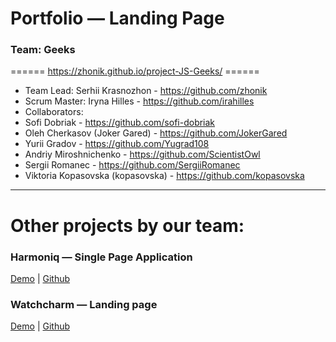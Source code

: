 # Portfolio — Landing Page

### Team: Geeks

====== https://zhonik.github.io/project-JS-Geeks/ ======

- Team Lead: Serhii Krasnozhon - https://github.com/zhonik
- Scrum Master: Iryna Hilles - https://github.com/irahilles
- Collaborators:
- Sofi Dobriak - https://github.com/sofi-dobriak
- Oleh Cherkasov (Joker Gared) - https://github.com/JokerGared
- Yurii Gradov - https://github.com/Yugrad108
- Andriy Miroshnichenko - https://github.com/ScientistOwl
- Sergii Romanec - https://github.com/SergiiRomanec
- Viktoria Kopasovska (kopasovska) - https://github.com/kopasovska


---

# Other projects by our team:

### Harmoniq — Single Page Application

[Demo](https://geeks-frontend-project.vercel.app/) |
[Github](https://github.com/JokerGared/Geeks-frontend-project)

### Watchcharm  — Landing page

[Demo](https://jokergared.github.io/project-N1neGeeks/) |
[Github](https://github.com/JokerGared/project-N1neGeeks)